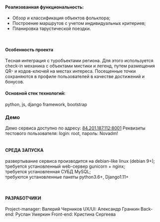 <h4>Реализованная функциональность:</h4>
<ul>
  <li>Обзор и классификация объектов фольклора;</li>
  <li>Построение маршрутов с учетом индивидуальных критериев;</li>
  <li>Планировка тарустической поездки.</li>
</ul>
</br>
<h4>Особенность проекта</h4>
Tесная интеграция с туробъектами региона. Для этого используется check-in механика с объектами мистики и легенд, путем размещения QR- и кодов-ключей на местах интереса. Посещенные точки сохраняются в профиле пользователей в качестве достижений и бонусов.
</br>
<h4>Основной стек технологий:</h4>
python, js, django framework, bootstrap
</br>
<h3>Демо</h3>

Демо сервиса доступно по адресу: <a href="http://84.201.187.112:8001/" target="_blank">84.201.187.112:8001</a>
Реквизиты тестового пользователя: login: root, пароль: Novadm!
</br></br>
<h4>СРЕДА ЗАПУСКА</h4>

развертывание сервиса производится на debian-like linux (debian 9+);</br>
требуется установленный web-сервер gunicorn + nginx;</br>
требуется установленная СУБД MySQL;</br>
требуются установленные пакеты python3.6+, Django1.11+</br>

</br>
<h4>РАЗРАБОТЧИКИ</h4>

Project-manager: Валерий Черников
UX/UI: Александр Гранкин
Back-end: Руслан Умеркин 
Front-end: Кристина Сергеева
